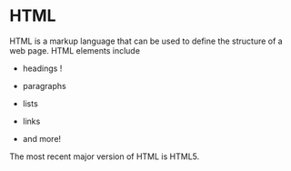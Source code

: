 # HTML



HTML is a markup language that can be used to define the structure of a web page. HTML elements include



* headings !

* paragraphs

* lists

* links

* and more!



The most recent major version of HTML is HTML5.